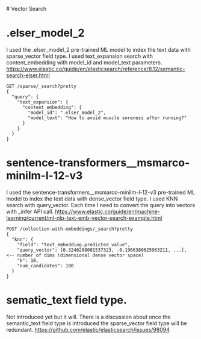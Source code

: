 # Vector Search

# .elser_model_2
I used the .elser_model_2 pre-trained ML model to index the text data with sparse_vector field type.
I used text_expansion search with content_embedding with model_id and model_text parameters.
https://www.elastic.co/guide/en/elasticsearch/reference/8.12/semantic-search-elser.html
```
GET /sparse/_search?pretty
{
  "query": {
    "text_expansion": {
      "content_embedding": {
        "model_id": ".elser_model_2",
        "model_text": "How to avoid muscle soreness after running?"
      }
    }
  }
}
```
# sentence-transformers__msmarco-minilm-l-12-v3
I used the sentence-transformers__msmarco-minilm-l-12-v3 pre-trained ML model to index the text data with dense_vector field type.
I used KNN search with query_vector. Each time I need to convert the query into vectors with _infer API call.
https://www.elastic.co/guide/en/machine-learning/current/ml-nlp-text-emb-vector-search-example.html
```
POST /collection-with-embeddings/_search?pretty
{
  "knn": {
    "field": "text_embedding.predicted_value",
    "query_vector": [0.3246288001537323, -0.1966380625963211, ...],  <-- number of dims (dimensional dense vector space)
    "k": 10,
    "num_candidates": 100
  }
}
```
# sematic_text field type.
Not introduced yet but it will.
There is a discussion about once the semantic_text field type is introduced the sparse_vector field type will be redundant. https://github.com/elastic/elasticsearch/issues/98094

